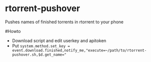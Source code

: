 rtorrent-pushover
=================

Pushes names of finished torrents in rtorrent to your phone


#Howto

* Download script and edit userkey and apitoken
* Put ```system.method.set_key = event.download.finished,notify_me,"execute=~/path/to/rtorrent-pushover.sh,$d.get_name="```

